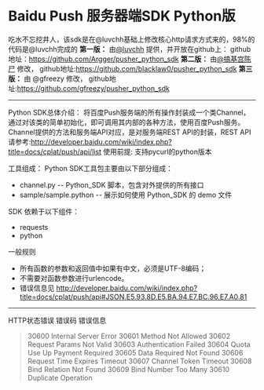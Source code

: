 Baidu Push 服务器端SDK Python版
==============
吃水不忘挖井人，该sdk是在@luvchh基础上修改核心http请求方式来的，98%的代码是@luvchh完成的
**第一版：**
由[@luvchh](http://weibo.com/luvchh) 提供，并开放在github上：
github地址：<https://github.com/Argger/pusher_python_sdk>
**第二版：**
由[@搞基宫陈尸](http://www.weibo.com/u/2255232584) 修改，
github地址:<https://github.com/blacklaw0/pusher_python_sdk>
**第三版：**
由 @gfreezy 修改，
github地址:<https://github.com/gfreezy/pusher_python_sdk>
- - -
Python SDK总体介绍：
将百度Push服务端的所有操作封装成一个类Channel，通过对该类的简单初始化，即可调用其内部的各种方法，使用百度Push服务。
Channel提供的方法和服务端API对应，是对服务端REST API的封装，REST API请参考:http://developer.baidu.com/wiki/index.php?title=docs/cplat/push/api/list
使用前提:
支持pycurl的python版本

工具组成：
Python SDK工具包主要由以下部分组成：
*	channel.py -- Python_SDK 脚本，包含对外提供的所有接口
*	sample/sample.python -- 展示如何使用 Python_SDK 的 demo 文件

SDK 依赖于以下组件：
*	requests
*	python


一般规则
*	所有函数的参数和返回值中如果有中文，必须是UTF-8编码；
*	不需要对函数参数进行urlencode。
* 错误信息见 http://developer.baidu.com/wiki/index.php?title=docs/cplat/push/api#JSON.E5.93.8D.E5.BA.94.E7.BC.96.E7.A0.81

---------------
HTTP状态错误
错误码	错误信息
>30600	Internal Server Error
>30601	Method Not Allowed
>30602	Request Params Not Valid
>30603	Authentication Failed
>30604	Quota Use Up Payment Required
>30605	Data Required Not Found
>30606	Request Time Expires Timeout
>30607	Channel Token Timeout
>30608	Bind Relation Not Found
>30609	Bind Number Too Many
>30610	Duplicate Operation

